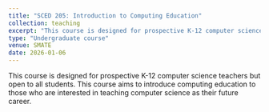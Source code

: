 ```yaml
---
title: "SCED 205: Introduction to Computing Education"
collection: teaching
excerpt: "This course is designed for prospective K-12 computer science teachers but open to all students."
type: "Undergraduate course"
venue: SMATE
date: 2026-01-06
---
```


This course is designed for prospective K-12 computer science teachers but open to all students. This course aims to introduce computing education to those who are interested in teaching computer science as their future career.
